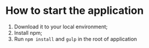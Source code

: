 # How to start the application

1. Download it to your local environment;
2. Install npm;
3. Run `npm install` and `gulp` in the root of application
